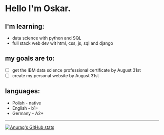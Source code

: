 # Hello I'm Oskar.
## I'm learning:
 - data science with python and SQL 
 - full stack web dev wit html, css, js, sql and django

## my goals are to:
- [ ] get the IBM data science professional certificate by August 31st
- [ ] create my personal website by August 31st

## languages:
- Polish - native
- English - b1+
- Germany - A2+

---

[![Anurag's GitHub stats](https://github-readme-stats.vercel.app/api?username=OmikM)](https://github.com/anuraghazra/github-readme-stats)

<!---
OmikM/OmikM is a ✨ special ✨ repository because its `README.md` (this file) appears on your GitHub profile.
You can click the Preview link to take a look at your changes.
--->
